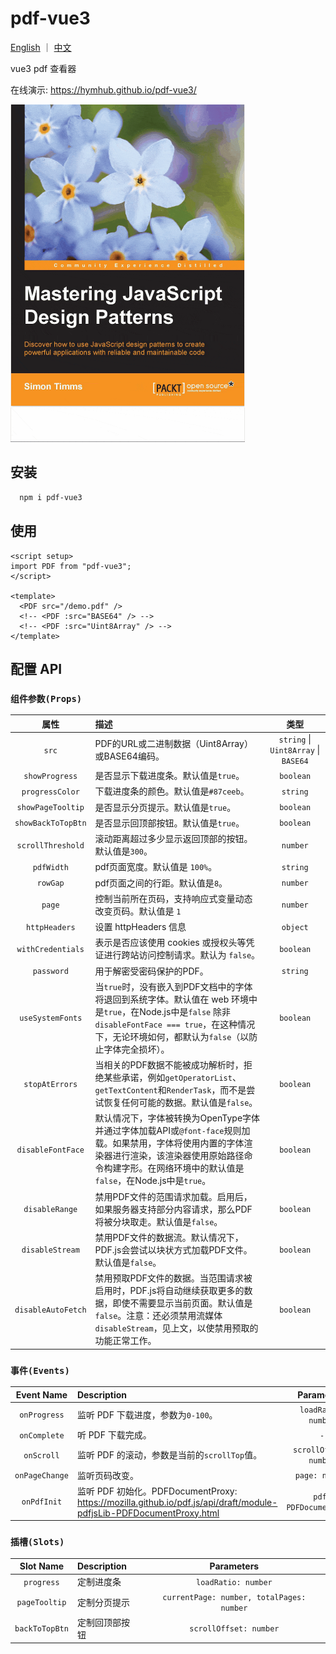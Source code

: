 # pdf-vue3

[English](./README.md) ｜ [中文](./README_ZH.md)

vue3 pdf 查看器

在线演示: <https://hymhub.github.io/pdf-vue3/>

<img src="./pdf-vue3-demo.gif" style="width: 375px;" />

## 安装

```bash
  npm i pdf-vue3
```

## 使用

```vue
<script setup>
import PDF from "pdf-vue3";
</script>

<template>
  <PDF src="/demo.pdf" />
  <!-- <PDF :src="BASE64" /> -->
  <!-- <PDF :src="Uint8Array" /> -->
</template>
```

## 配置 API

### `组件参数(Props)`

|      属性     | 描述 |                 类型                 |
| :----------------: | :---------- | :----------------------------------: |
|       `src`        | PDF的URL或二进制数据（Uint8Array）或BASE64编码。 | `string` \| `Uint8Array` \| `BASE64` |
|   `showProgress`   | 是否显示下载进度条。默认值是`true`。 |              `boolean`               |
|  `progressColor`   | 下载进度条的颜色。默认值是`#87ceeb`。 |               `string`               |
| `showPageTooltip`  | 是否显示分页提示。默认值是`true`。 |              `boolean`               |
| `showBackToTopBtn` | 是否显示回顶部按钮。默认值是`true`。 |              `boolean`               |
| `scrollThreshold`  | 滚动距离超过多少显示返回顶部的按钮。默认值是`300`。 |               `number`               |
|     `pdfWidth`     | pdf页面宽度。默认值是 `100%`。 |               `string`               |
|      `rowGap`      | pdf页面之间的行距。默认值是`8`。 |               `number`               |
|       `page`       | 控制当前所在页码，支持响应式变量动态改变页码。默认值是 `1` | `number` |
|   `httpHeaders`    | 设置 httpHeaders 信息 |               `object`               |
| `withCredentials`  | 表示是否应该使用 cookies 或授权头等凭证进行跨站访问控制请求。默认为 `false`。 |              `boolean`               |
|     `password`     | 用于解密受密码保护的PDF。 |               `string`               |
|  `useSystemFonts`  | 当`true`时，没有嵌入到PDF文档中的字体将退回到系统字体。默认值在 web 环境中是`true`，在Node.js中是`false` 除非 `disableFontFace === true`，在这种情况下，无论环境如何，都默认为`false`（以防止字体完全损坏）。 |              `boolean`               |
|   `stopAtErrors`   | 当相关的PDF数据不能被成功解析时，拒绝某些承诺，例如`getOperatorList`、`getTextContent`和`RenderTask`，而不是尝试恢复任何可能的数据。默认值是`false`。 |              `boolean`               |
| `disableFontFace`  | 默认情况下，字体被转换为OpenType字体并通过字体加载API或`@font-face`规则加载。如果禁用，字体将使用内置的字体渲染器进行渲染，该渲染器使用原始路径命令构建字形。在网络环境中的默认值是`false`，在Node.js中是`true`。 |              `boolean`               |
|   `disableRange`   | 禁用PDF文件的范围请求加载。启用后，如果服务器支持部分内容请求，那么PDF将被分块取走。默认值是`false`。 |              `boolean`               |
|  `disableStream`   | 禁用PDF文件的数据流。默认情况下，PDF.js会尝试以块状方式加载PDF文件。默认值是`false`。 |              `boolean`               |
| `disableAutoFetch` | 禁用预取PDF文件的数据。当范围请求被启用时，PDF.js将自动继续获取更多的数据，即使不需要显示当前页面。默认值是`false`。注意：还必须禁用流媒体`disableStream`，见上文，以使禁用预取的功能正常工作。 |              `boolean`               |

### `事件(Events)`

|     Event Name      | Description |                 Parameters                 |
| :----------------: | :---------- | :----------------------------------: |
|       `onProgress`        | 监听 PDF 下载进度，参数为`0-100`。 | `loadRatio: number` |
|       `onComplete`        | 听 PDF 下载完成。 | `-` |
|       `onScroll`        | 监听 PDF 的滚动，参数是当前的`scrollTop`值。 | `scrollOffset: number` |
|       `onPageChange`        | 监听页码改变。 | `page: number` |
|       `onPdfInit`    | 监听 PDF 初始化。PDFDocumentProxy: https://mozilla.github.io/pdf.js/api/draft/module-pdfjsLib-PDFDocumentProxy.html | `pdf: PDFDocumentProxy` |

### `插槽(Slots)`

|     Slot Name      | Description |                 Parameters                 |
| :----------------: | :---------- | :----------------------------------: |
|       `progress`        | 定制进度条 | `loadRatio: number` |
|       `pageTooltip`        | 定制分页提示 | `currentPage: number, totalPages: number` |
|       `backToTopBtn`        | 定制回顶部按钮 | `scrollOffset: number` |
